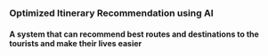 ### Optimized Itinerary Recommendation using AI

#### A system that can recommend best routes and destinations to the tourists and make their lives easier 
